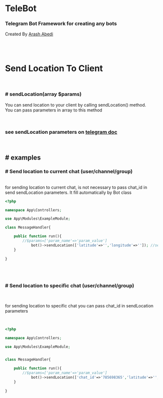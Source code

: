# TeleBot
### Telegram Bot Framework for creating any bots 

Created By [Arash Abedi](https://arashabedi.com)

<br/>
<br/>

# Send Location To Client

<br>

### # sendLocation(array $params)

You can send location to your client by calling sendLocation() method. <br>
You can pass parameters in array to this method

<br>

### see sendLocation parameters on [telegram doc](https://core.telegram.org/bots/api#sendvideonote)

<br>

## # examples


### # Send location to current chat (user/channel/group)
<br>
for sending location to current chat, is not necessary to pass chat_id in send sendLocation parameters. It fill automatically by Bot class

<br>

```php
<?php

namespace App\Controllers;

use App\Modules\ExampleModule;

class MessageHandler{

    public function run(){
        //$params=['param_name'=>'param_value']
            bot()->sendLocation(['latitude'=>'','longitude'=>'']); //send location to current chat
    }
   
}

```
<br>
<br>

### # Send location to specific chat (user/channel/group)
<br>

for sending location to specific chat you can pass chat_id in sendLocation parameters

<br>

```php
<?php

namespace App\Controllers;

use App\Modules\ExampleModule;


class MessageHandler{

    public function run(){
        //$params=['param_name'=>'param_value']
            bot()->sendLocation(['chat_id'=>'785698365','latitude'=>'','longitude'=>'']); //send location to specific chat by chat_id
    }
   
}

```
